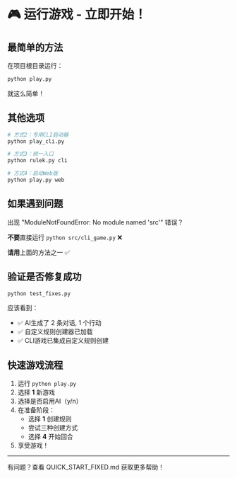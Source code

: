 # 🎮 运行游戏 - 立即开始！

## 最简单的方法

在项目根目录运行：

```bash
python play.py
```

就这么简单！

## 其他选项

```bash
# 方式2：专用CLI启动器
python play_cli.py

# 方式3：统一入口
python rulek.py cli

# 方式4：启动Web版
python play.py web
```

## 如果遇到问题

出现 "ModuleNotFoundError: No module named 'src'" 错误？

**不要**直接运行 `python src/cli_game.py` ❌

**请用**上面的方法之一 ✅

## 验证是否修复成功

```bash
python test_fixes.py
```

应该看到：
- ✅ AI生成了 2 条对话, 1 个行动
- ✅ 自定义规则创建器已加载
- ✅ CLI游戏已集成自定义规则创建

## 快速游戏流程

1. 运行 `python play.py`
2. 选择 **1** 新游戏
3. 选择是否启用AI（y/n）
4. 在准备阶段：
   - 选择 **1** 创建规则
   - 尝试三种创建方式
   - 选择 **4** 开始回合
5. 享受游戏！

---

有问题？查看 QUICK_START_FIXED.md 获取更多帮助！
